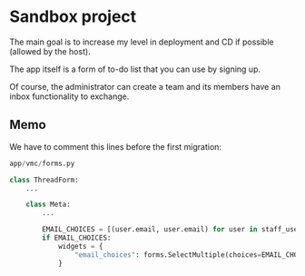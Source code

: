 # Sandbox project

The main goal is to increase my level in deployment and CD if possible (allowed by the host).  

The app itself is a form of to-do list that you can use by signing up.  

Of course, the administrator can create a team and its members have an inbox functionality to exchange.

## Memo

We have to comment this lines before the first migration:  
```py
app/vmc/forms.py

class ThreadForm:
    ...

    class Meta:
        ...

        EMAIL_CHOICES = [(user.email, user.email) for user in staff_users]
        if EMAIL_CHOICES:
            widgets = {
                "email_choices": forms.SelectMultiple(choices=EMAIL_CHOICES),
            }
```